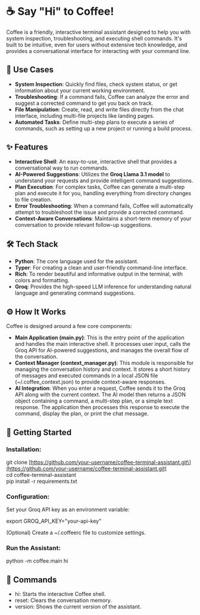 # **☕ Say "Hi" to Coffee\!**

Coffee is a friendly, interactive terminal assistant designed to help you with system inspection, troubleshooting, and executing shell commands. It's built to be intuitive, even for users without extensive tech knowledge, and provides a conversational interface for interacting with your command line.

## **🚀 Use Cases**

* **System Inspection**: Quickly find files, check system status, or get information about your current working environment.  
* **Troubleshooting**: If a command fails, Coffee can analyze the error and suggest a corrected command to get you back on track.  
* **File Manipulation**: Create, read, and write files directly from the chat interface, including multi-file projects like landing pages.  
* **Automated Tasks**: Define multi-step plans to execute a series of commands, such as setting up a new project or running a build process.

## **✨ Features**

* **Interactive Shell**: An easy-to-use, interactive shell that provides a conversational way to run commands.  
* **AI-Powered Suggestions**: Utilizes the **Groq Llama 3.1 model** to understand your requests and provide intelligent command suggestions.  
* **Plan Execution**: For complex tasks, Coffee can generate a multi-step plan and execute it for you, handling everything from directory changes to file creation.  
* **Error Troubleshooting**: When a command fails, Coffee will automatically attempt to troubleshoot the issue and provide a corrected command.  
* **Context-Aware Conversations**: Maintains a short-term memory of your conversation to provide relevant follow-up suggestions.

## **🛠️ Tech Stack**

* **Python**: The core language used for the assistant.  
* **Typer**: For creating a clean and user-friendly command-line interface.  
* **Rich**: To render beautiful and informative output in the terminal, with colors and formatting.  
* **Groq**: Provides the high-speed LLM inference for understanding natural language and generating command suggestions.

## **⚙️ How It Works**

Coffee is designed around a few core components:

* **Main Application (main.py)**: This is the entry point of the application and handles the main interactive shell. It processes user input, calls the Groq API for AI-powered suggestions, and manages the overall flow of the conversation.  
* **Context Manager (context\_manager.py)**: This module is responsible for managing the conversation history and context. It stores a short history of messages and executed commands in a local JSON file (\~/.coffee\_context.json) to provide context-aware responses.  
* **AI Integration**: When you enter a request, Coffee sends it to the Groq API along with the current context. The AI model then returns a JSON object containing a command, a multi-step plan, or a simple text response. The application then processes this response to execute the command, display the plan, or print the chat message.

## **🚀 Getting Started**

### **Installation:**

git clone \[https://github.com/your-username/coffee-terminal-assistant.git\](https://github.com/your-username/coffee-terminal-assistant.git)  
cd coffee-terminal-assistant  
pip install \-r requirements.txt

### **Configuration:**

Set your Groq API key as an environment variable:

export GROQ\_API\_KEY="your-api-key"

(Optional) Create a \~/.coffeerc file to customize settings.

### **Run the Assistant:**

python \-m coffee.main hi

## **📝 Commands**

* hi: Starts the interactive Coffee shell.  
* reset: Clears the conversation memory.  
* version: Shows the current version of the assistant.